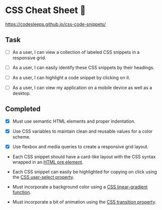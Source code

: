 # CSS Cheat Sheet 🦾

https://codesleeps.github.io/css-code-snippets/

## Task

- [ ] As a user, I can view a collection of labeled CSS snippets in a responsive grid.

- [ ] As a user, I can easily identify these CSS snippets by their headings.

- [ ] As a user, I can highlight a code snippet by clicking on it.

- [ ] As a user, I can view my application on a mobile device as well as a desktop.


## Completed

- [x] Must use semantic HTML elements and proper indentation.
 
- [x] Use CSS variables to maintain clean and reusable values for a color scheme.
 
- [x] Use flexbox and media queries to create a responsive grid layout.
 
* Each CSS snippet should have a card-like layout with the CSS syntax wrapped in an [HTML pre element](https://developer.mozilla.org/en-US/docs/Web/HTML/Element/pre).
 
* Each CSS snippet can easily be highlighted for copying on click using the [CSS user-select property](https://developer.mozilla.org/en-US/docs/Web/CSS/user-select).

* Must incorporate a background color using a [CSS linear-gradient function](https://developer.mozilla.org/en-US/docs/Web/CSS/linear-gradient).

* Must incorporate a bit of animation using the [CSS transition property](https://developer.mozilla.org/en-US/docs/Web/CSS/transition).







